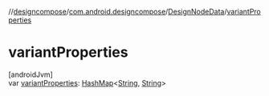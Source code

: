 //[designcompose](../../../index.md)/[com.android.designcompose](../index.md)/[DesignNodeData](index.md)/[variantProperties](variant-properties.md)

# variantProperties

[androidJvm]\
var [variantProperties](variant-properties.md): [HashMap](https://kotlinlang.org/api/latest/jvm/stdlib/kotlin.collections/-hash-map/index.html)&lt;[String](https://kotlinlang.org/api/latest/jvm/stdlib/kotlin/-string/index.html), [String](https://kotlinlang.org/api/latest/jvm/stdlib/kotlin/-string/index.html)&gt;
